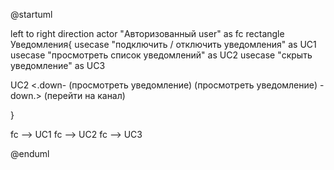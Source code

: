 ﻿@startuml

left to right direction
actor "Авторизованный user" as fc
rectangle Уведомления{
  usecase "подключить / отключить уведомления" as UC1 
  usecase "просмотреть список уведомлений" as UC2
  usecase "скрыть уведомление" as UC3

UC2 <.down- (просмотреть уведомление)
(просмотреть уведомление) -down.> (перейти на канал)

}

fc --> UC1 
fc --> UC2
fc --> UC3


@enduml